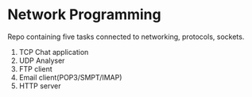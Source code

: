 # Network Programming
Repo containing five tasks connected to networking, protocols, sockets.
1) TCP Chat application
2) UDP Analyser
3) FTP client
4) Email client(POP3/SMPT/IMAP)
5) HTTP server
